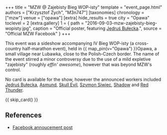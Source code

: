 +++
title = "MZW @ Zajebisty Bieg WOP-isty"
template = "event_page.html"
authors = ["Krzysztof Zych", "M3n747"]
[taxonomies]
chronology = ["mzw"]
venue = ["opawa"]
[extra]
hide_results = true
city = "Opawa"
toclevel = 2
[extra.gallery]
1 = { path = "2016-09-03-mzw-zajebisty-bieg-wopisty.jpg", caption = "Official poster, featuring [Jędruś Bułecka](@/w/jedrus-bulecka.md).", source = "Official MZW Facebook" }
+++

This event was a sideshow accompanying IV Bieg WOP-isty (a cross-country half-marathon event), held in {{ map_pin(v="Opawa") }}Opawa, a small village near Lubawka, close to the Polish-Czech border. The name of the event stirred a minor controversy due to the use of a mild expletive "zajebisty" (roughly _effin' awesome_), however that was beyond MZW's control.

No card is available for the show, however the announced workers included [Jędruś Bułecka](@/w/jedrus-bulecka.md), [Asmund](@/w/asmund.md), [Skull Evil](@/w/skull-evil.md), [Szymon Siwiec](@/w/szymon-siwiec.md), [Shadow](@/w/shadow.md) and [Red Thunder](@/w/red-thunder.md).

{{ skip_card() }}

## References

* [Facebook annoucement post](https://www.facebook.com/photo/?fbid=852880151522879&set=a.422497321227833)
